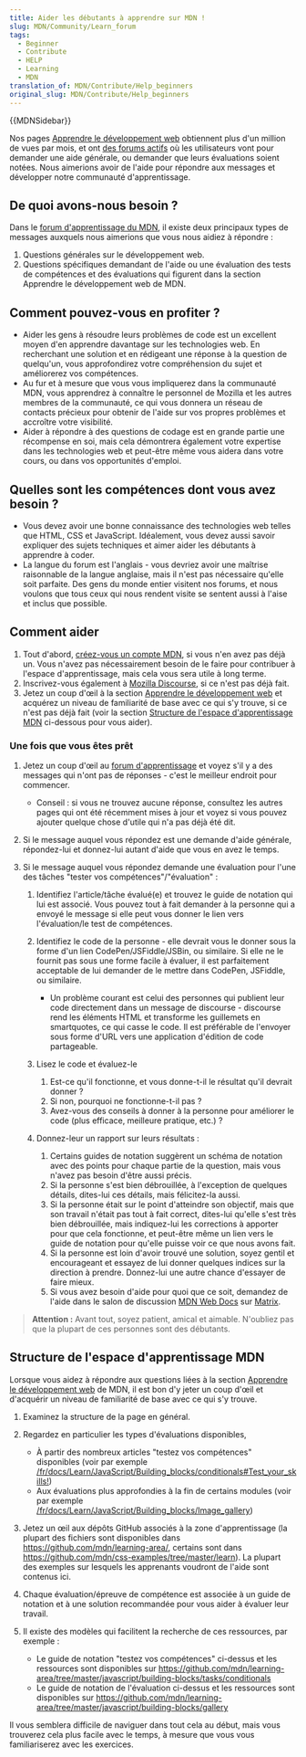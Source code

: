 ```yaml
---
title: Aider les débutants à apprendre sur MDN !
slug: MDN/Community/Learn_forum
tags:
  - Beginner
  - Contribute
  - HELP
  - Learning
  - MDN
translation_of: MDN/Contribute/Help_beginners
original_slug: MDN/Contribute/Help_beginners
---
```

{{MDNSidebar}}

Nos pages [Apprendre le développement web](/fr/docs/Learn) obtiennent plus d'un million de vues par mois, et ont [des forums actifs](https://discourse.mozilla.org/c/mdn/learn/250) où les utilisateurs vont pour demander une aide générale, ou demander que leurs évaluations soient notées. Nous aimerions avoir de l'aide pour répondre aux messages et développer notre communauté d'apprentissage.

## De quoi avons-nous besoin ?

Dans le [forum d'apprentissage du MDN](https://discourse.mozilla.org/c/mdn/learn/250), il existe deux principaux types de messages auxquels nous aimerions que vous nous aidiez à répondre :

1. Questions générales sur le développement web.
2. Questions spécifiques demandant de l'aide ou une évaluation des tests de compétences et des évaluations qui figurent dans la section Apprendre le développement web de MDN.

## Comment pouvez-vous en profiter ?

- Aider les gens à résoudre leurs problèmes de code est un excellent moyen d'en apprendre davantage sur les technologies web. En recherchant une solution et en rédigeant une réponse à la question de quelqu'un, vous approfondirez votre compréhension du sujet et améliorerez vos compétences.
- Au fur et à mesure que vous vous impliquerez dans la communauté MDN, vous apprendrez à connaître le personnel de Mozilla et les autres membres de la communauté, ce qui vous donnera un réseau de contacts précieux pour obtenir de l'aide sur vos propres problèmes et accroître votre visibilité.
- Aider à répondre à des questions de codage est en grande partie une récompense en soi, mais cela démontrera également votre expertise dans les technologies web et peut-être même vous aidera dans votre cours, ou dans vos opportunités d'emploi.

## Quelles sont les compétences dont vous avez besoin ?

- Vous devez avoir une bonne connaissance des technologies web telles que HTML, CSS et JavaScript. Idéalement, vous devez aussi savoir expliquer des sujets techniques et aimer aider les débutants à apprendre à coder.
- La langue du forum est l'anglais - vous devriez avoir une maîtrise raisonnable de la langue anglaise, mais il n'est pas nécessaire qu'elle soit parfaite. Des gens du monde entier visitent nos forums, et nous voulons que tous ceux qui nous rendent visite se sentent aussi à l'aise et inclus que possible.

## Comment aider

1. Tout d'abord, [créez-vous un compte MDN](/fr/docs/MDN/Contribute/Getting_started#step_1_create_an_account_on_mdn), si vous n'en avez pas déjà un. Vous n'avez pas nécessairement besoin de le faire pour contribuer à l'espace d'apprentissage, mais cela vous sera utile à long terme.
2. Inscrivez-vous également à [Mozilla Discourse](https://discourse.mozilla.org/), si ce n'est pas déjà fait.
3. Jetez un coup d'œil à la section [Apprendre le développement web](/fr/docs/Learn) et acquérez un niveau de familiarité de base avec ce qui s'y trouve, si ce n'est pas déjà fait (voir la section [Structure de l'espace d'apprentissage MDN](Structure_of_the_MDN_Learning_Area) ci-dessous pour vous aider).

### Une fois que vous êtes prêt

1. Jetez un coup d'œil au [forum d'apprentissage](https://discourse.mozilla.org/c/mdn/learn/250) et voyez s'il y a des messages qui n'ont pas de réponses - c'est le meilleur endroit pour commencer.

    - Conseil : si vous ne trouvez aucune réponse, consultez les autres pages qui ont été récemment mises à jour et voyez si vous pouvez ajouter quelque chose d'utile qui n'a pas déjà été dit.

2. Si le message auquel vous répondez est une demande d'aide générale, répondez-lui et donnez-lui autant d'aide que vous en avez le temps.
3. Si le message auquel vous répondez demande une évaluation pour l'une des tâches "tester vos compétences"/"évaluation" :

    1. Identifiez l'article/tâche évalué(e) et trouvez le guide de notation qui lui est associé. Vous pouvez tout à fait demander à la personne qui a envoyé le message si elle peut vous donner le lien vers l'évaluation/le test de compétences.
    2. Identifiez le code de la personne - elle devrait vous le donner sous la forme d'un lien CodePen/JSFiddle/JSBin, ou similaire. Si elle ne le fournit pas sous une forme facile à évaluer, il est parfaitement acceptable de lui demander de le mettre dans CodePen, JSFiddle, ou similaire.

        - Un problème courant est celui des personnes qui publient leur code directement dans un message de discourse - discourse rend les éléments HTML et transforme les guillemets en smartquotes, ce qui casse le code. Il est préférable de l'envoyer sous forme d'URL vers une application d'édition de code partageable.

    3. Lisez le code et évaluez-le

        1. Est-ce qu'il fonctionne, et vous donne-t-il le résultat qu'il devrait donner ?
        2. Si non, pourquoi ne fonctionne-t-il pas ?
        3. Avez-vous des conseils à donner à la personne pour améliorer le code (plus efficace, meilleure pratique, etc.) ?

    4. Donnez-leur un rapport sur leurs résultats :

        1. Certains guides de notation suggèrent un schéma de notation avec des points pour chaque partie de la question, mais vous n'avez pas besoin d'être aussi précis.
        2. Si la personne s'est bien débrouillée, à l'exception de quelques détails, dites-lui ces détails, mais félicitez-la aussi.
        3. Si la personne était sur le point d'atteindre son objectif, mais que son travail n'était pas tout à fait correct, dites-lui qu'elle s'est très bien débrouillée, mais indiquez-lui les corrections à apporter pour que cela fonctionne, et peut-être même un lien vers le guide de notation pour qu'elle puisse voir ce que nous avons fait.
        4. Si la personne est loin d'avoir trouvé une solution, soyez gentil et encourageant et essayez de lui donner quelques indices sur la direction à prendre. Donnez-lui une autre chance d'essayer de faire mieux.
        5. Si vous avez besoin d'aide pour quoi que ce soit, demandez de l'aide dans le salon de discussion [MDN Web Docs](https://chat.mozilla.org/#/room/#mdn:mozilla.org) sur [Matrix](https://wiki.mozilla.org/Matrix).

> **Attention :** Avant tout, soyez patient, amical et aimable. N'oubliez pas que la plupart de ces personnes sont des débutants.

## Structure de l'espace d'apprentissage MDN

Lorsque vous aidez à répondre aux questions liées à la section [Apprendre le développement web](/fr/docs/Learn) de MDN, il est bon d'y jeter un coup d'œil et d'acquérir un niveau de familiarité de base avec ce qui s'y trouve.

1. Examinez la structure de la page en général.
2. Regardez en particulier les types d'évaluations disponibles,

    - À partir des nombreux articles "testez vos compétences" disponibles (voir par exemple [/fr/docs/Learn/JavaScript/Building_blocks/conditionals#Test_your_skills!](/fr/docs/Learn/JavaScript/Building_blocks/conditionals#test_your_skills!))
    - Aux évaluations plus approfondies à la fin de certains modules (voir par exemple [/fr/docs/Learn/JavaScript/Building_blocks/Image_gallery](/fr/docs/Learn/JavaScript/Building_blocks/Image_gallery))

3. Jetez un œil aux dépôts GitHub associés à la zone d'apprentissage (la plupart des fichiers sont disponibles dans <https://github.com/mdn/learning-area/>, certains sont dans <https://github.com/mdn/css-examples/tree/master/learn>). La plupart des exemples sur lesquels les apprenants voudront de l'aide sont contenus ici.
4. Chaque évaluation/épreuve de compétence est associée à un guide de notation et à une solution recommandée pour vous aider à évaluer leur travail.
5. Il existe des modèles qui facilitent la recherche de ces ressources, par exemple :

    - Le guide de notation "testez vos compétences" ci-dessus et les ressources sont disponibles sur <https://github.com/mdn/learning-area/tree/master/javascript/building-blocks/tasks/conditionals>
    - Le guide de notation de l'évaluation ci-dessus et les ressources sont disponibles sur <https://github.com/mdn/learning-area/tree/master/javascript/building-blocks/gallery>

Il vous semblera difficile de naviguer dans tout cela au début, mais vous trouverez cela plus facile avec le temps, à mesure que vous vous familiariserez avec les exercices.
